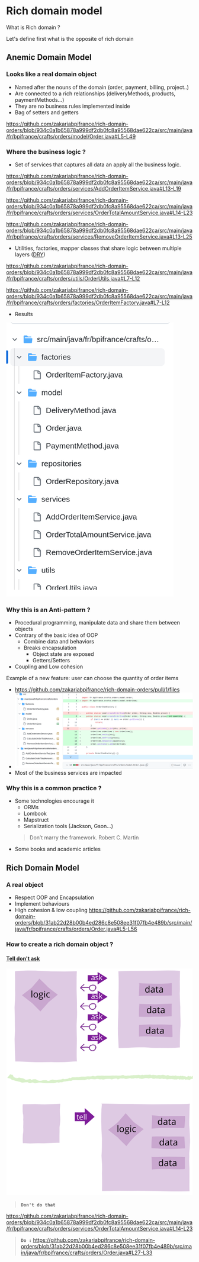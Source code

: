 # Rich domain model

What is Rich domain ? 

Let's define first what is the opposite of rich domain

## Anemic Domain Model

### Looks like a real domain object

  - Named after the nouns of the domain (order, payment, billing, project..)
  - Are connected to a rich relationships (deliveryMethods, products, paymentMethods...)
  - They are no business rules implemented inside
  - Bag of setters and getters 
  
https://github.com/zakariabpifrance/rich-domain-orders/blob/934c0a1b65878a999df2db0fc8a95568dae622ca/src/main/java/fr/bpifrance/crafts/orders/model/Order.java#L5-L49

### Where the business logic ?

  - Set of services that captures all data an apply all the business logic.

https://github.com/zakariabpifrance/rich-domain-orders/blob/934c0a1b65878a999df2db0fc8a95568dae622ca/src/main/java/fr/bpifrance/crafts/orders/services/AddOrderItemService.java#L13-L19

https://github.com/zakariabpifrance/rich-domain-orders/blob/934c0a1b65878a999df2db0fc8a95568dae622ca/src/main/java/fr/bpifrance/crafts/orders/services/OrderTotalAmountService.java#L14-L23

https://github.com/zakariabpifrance/rich-domain-orders/blob/934c0a1b65878a999df2db0fc8a95568dae622ca/src/main/java/fr/bpifrance/crafts/orders/services/RemoveOrderItemService.java#L13-L25

  - Utilities, factories, mapper classes that share logic between multiple layers ([DRY](https://almostengineer.medium.com/dry-principle-of-software-development-common-mistake-15510cfea53e]))

https://github.com/zakariabpifrance/rich-domain-orders/blob/934c0a1b65878a999df2db0fc8a95568dae622ca/src/main/java/fr/bpifrance/crafts/orders/utils/OrderUtils.java#L7-L12

https://github.com/zakariabpifrance/rich-domain-orders/blob/934c0a1b65878a999df2db0fc8a95568dae622ca/src/main/java/fr/bpifrance/crafts/orders/factories/OrderItemFactory.java#L7-L12
  
  - Results

![img.png](docs/assets/multi-layers.png)

### Why this is an Anti-pattern ?

  - Procedural programming, manipulate data and share them between objects
  - Contrary of the basic idea of OOP
    - Combine data and behaviors
    - Breaks encapsulation
      - Object state are exposed
      - Getters/Setters
  - Coupling and Low cohesion

Example of a new feature: user can choose the quantity of order items
- https://github.com/zakariabpifrance/rich-domain-orders/pull/1/files
- ![img.png](docs/assets/coupling_low_cohesion.png)
- Most of the business services are impacted

### Why this is a common practice ?

  - Some technologies encourage it
    - ORMs
    - Lombook
    - Mapstruct
    - Serialization tools (Jackson, Gson...)
    > Don’t marry the framework. Robert C. Martin
  - Some books and academic articles

## Rich Domain Model

### A real object
- Respect OOP and Encapsulation
- Implement behaviours
- High cohesion & low coupling
  https://github.com/zakariabpifrance/rich-domain-orders/blob/31ab22d28b00b4ed286c8e508ee31f07fb4e489b/src/main/java/fr/bpifrance/crafts/orders/Order.java#L5-L56

### How to create a rich domain object ?

#### [Tell don't ask](https://martinfowler.com/bliki/TellDontAsk.html)
![img.png](docs/assets/tell-dont-ask.png)

> **`Don't do that`**

https://github.com/zakariabpifrance/rich-domain-orders/blob/934c0a1b65878a999df2db0fc8a95568dae622ca/src/main/java/fr/bpifrance/crafts/orders/services/OrderTotalAmountService.java#L14-L23

> **`Do :`**
https://github.com/zakariabpifrance/rich-domain-orders/blob/31ab22d28b00b4ed286c8e508ee31f07fb4e489b/src/main/java/fr/bpifrance/crafts/orders/Order.java#L27-L33




